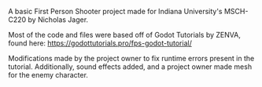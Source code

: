 A basic First Person Shooter project made for Indiana University's MSCH-C220 by Nicholas Jager.

Most of the code and files were based off of Godot Tutorials by ZENVA, found here: https://godottutorials.pro/fps-godot-tutorial/

Modifications made by the project owner to fix runtime errors present in the tutorial. Additionally, sound effects added, and a project owner made mesh for the enemy character.
